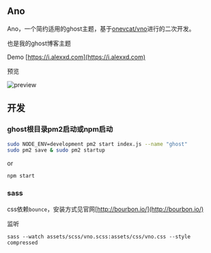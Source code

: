 ## Ano

Ano，一个简约适用的ghost主题，基于[onevcat/vno](https://github.com/onevcat/vno)进行的二次开发。

也是我的ghost博客主题 

Demo  [https://i.alexxd.com](https://i.alexxd.com)

预览

![preview](http://o6x2vif88.bkt.clouddn.com/blogshow.png)


## 开发

### ghost根目录pm2启动或npm启动

```bash
sudo NODE_ENV=development pm2 start index.js --name "ghost"
sudo pm2 save & sudo pm2 startup
```

or

`npm start`


### sass

css依赖`bounce`，安装方式见官网[http://bourbon.io/](http://bourbon.io/)

监听

`sass --watch assets/scss/vno.scss:assets/css/vno.css --style compressed`